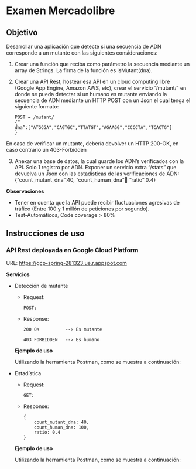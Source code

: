 # Examen Mercadolibre

## Objetivo

Desarrollar una aplicación que detecte si una secuencia de ADN corresponde a un mutante con las siguientes consideraciones:


1. Crear una función que reciba como parámetro la secuencia mediante un array de Strings. La firma de la función es isMutant(dna).

2. Crear una API Rest, hostear esa API en un cloud computing libre (Google App Engine, Amazon AWS, etc), crear el servicio “/mutant/” en donde se pueda detectar si un humano es mutante enviando la secuencia de ADN mediante un HTTP POST con un Json el cual tenga el siguiente formato:
    ```
    POST → /mutant/
    {“
    dna”:["ATGCGA","CAGTGC","TTATGT","AGAAGG","CCCCTA","TCACTG"]
    }
    ```

En caso de verificar un mutante, debería devolver un HTTP 200-OK, en caso contrario un
403-Forbidden

3. Anexar una base de datos, la cual guarde los ADN’s verificados con la API. Solo 1 registro por ADN. Exponer un servicio extra “/stats” que devuelva un Json con las estadísticas de las verificaciones de ADN: {“count_mutant_dna”:40, “count_human_dna”:100: “ratio”:0.4}

**Observaciones**
- Tener en cuenta que la API puede recibir fluctuaciones agresivas de tráfico (Entre 100 y 1 millón de peticiones por segundo).
- Test-Automáticos, Code coverage > 80%


## Instrucciones de uso

### API Rest deployada en Google Cloud Platform

URL: https://gcp-spring-281323.ue.r.appspot.com

**Servicios**

- Detección de mutante
   - Request:
        ```
        POST: 
        ```
   - Response:
        ```
        200 OK          --> Es mutante
        
        403 FORBIDDEN   --> Es humano
        ```
   **Ejemplo de uso**
   
   Utilizando la herramienta Postman, como se muestra a continuación: 
        
        
- Estadística
   - Request:
        ```
        GET: 
        ```
   - Response:
        ```
        {
            count_mutant_dna: 40,
            count_human_dna: 100,
            ratio: 0.4
        }
        ```    
   **Ejemplo de uso**
   
   Utilizando la herramienta Postman, como se muestra a continuación: 
